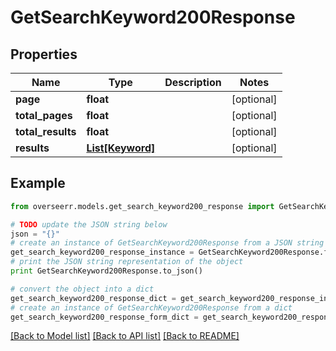 # GetSearchKeyword200Response


## Properties
Name | Type | Description | Notes
------------ | ------------- | ------------- | -------------
**page** | **float** |  | [optional] 
**total_pages** | **float** |  | [optional] 
**total_results** | **float** |  | [optional] 
**results** | [**List[Keyword]**](Keyword.md) |  | [optional] 

## Example

```python
from overseerr.models.get_search_keyword200_response import GetSearchKeyword200Response

# TODO update the JSON string below
json = "{}"
# create an instance of GetSearchKeyword200Response from a JSON string
get_search_keyword200_response_instance = GetSearchKeyword200Response.from_json(json)
# print the JSON string representation of the object
print GetSearchKeyword200Response.to_json()

# convert the object into a dict
get_search_keyword200_response_dict = get_search_keyword200_response_instance.to_dict()
# create an instance of GetSearchKeyword200Response from a dict
get_search_keyword200_response_form_dict = get_search_keyword200_response.from_dict(get_search_keyword200_response_dict)
```
[[Back to Model list]](../README.md#documentation-for-models) [[Back to API list]](../README.md#documentation-for-api-endpoints) [[Back to README]](../README.md)


